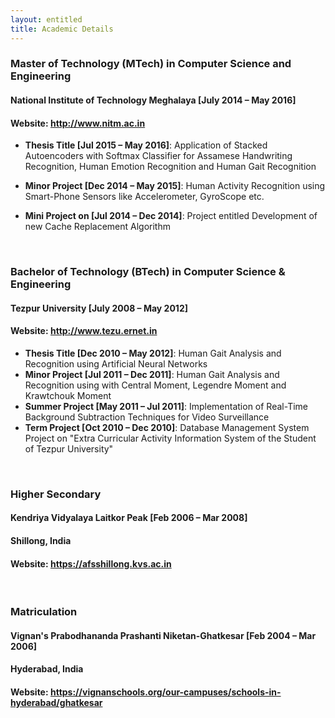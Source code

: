 ```yaml
---
layout: entitled
title: Academic Details
---
```



### Master of Technology (MTech) in Computer Science and Engineering
#### National Institute of Technology Meghalaya [July 2014 – May 2016]
#### Website: <http://www.nitm.ac.in>

- **Thesis Title [Jul 2015 – May 2016]**: Application of Stacked Autoencoders with Softmax Classifier for Assamese Handwriting Recognition, Human Emotion Recognition and Human Gait Recognition

- **Minor Project [Dec 2014 – May 2015]**: Human Activity Recognition using Smart-Phone Sensors like Accelerometer, GyroScope etc.

- **Mini Project on [Jul 2014 – Dec 2014]**: Project entitled Development of new Cache Replacement Algorithm

<br>

### Bachelor of Technology (BTech) in Computer Science & Engineering
#### Tezpur University [July 2008 – May 2012]
#### Website: <http://www.tezu.ernet.in>


- **Thesis Title [Dec 2010 – May 2012]**: Human Gait Analysis and Recognition using Artificial Neural Networks
- **Minor Project [Jul 2011 – Dec 2011]**: Human Gait Analysis and Recognition using with Central Moment, Legendre Moment and Krawtchouk Moment
- **Summer Project [May 2011 – Jul 2011]**: Implementation of Real-Time Background Subtraction Techniques for Video Surveillance
- **Term Project [Oct 2010 – Dec 2010]**: Database Management System Project on "Extra Curricular Activity Information System of the Student of Tezpur University"

<br>

### Higher Secondary
#### Kendriya Vidyalaya Laitkor Peak [Feb 2006 – Mar 2008]
#### Shillong, India
#### Website: <https://afsshillong.kvs.ac.in>

<br>

### Matriculation
#### Vignan's Prabodhananda Prashanti Niketan-Ghatkesar [Feb 2004 – Mar 2006]
#### Hyderabad, India
#### Website: <https://vignanschools.org/our-campuses/schools-in-hyderabad/ghatkesar>
